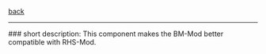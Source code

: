 [back](../components.md)
<hr>
### short description:
This component makes the BM-Mod better compatible with RHS-Mod.
